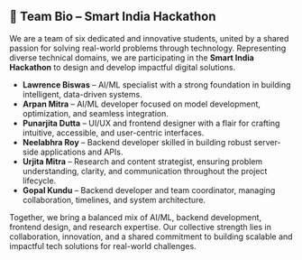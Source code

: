 ## 👥 Team Bio – Smart India Hackathon

We are a team of six dedicated and innovative students, united by a shared passion for solving real-world problems through technology. Representing diverse technical domains, we are participating in the **Smart India Hackathon** to design and develop impactful digital solutions.

- **Lawrence Biswas** – AI/ML specialist with a strong foundation in building intelligent, data-driven systems.  
- **Arpan Mitra** – AI/ML developer focused on model development, optimization, and seamless integration.  
- **Punarjita Dutta** – UI/UX and frontend designer with a flair for crafting intuitive, accessible, and user-centric interfaces.  
- **Neelabhra Roy** – Backend developer skilled in building robust server-side applications and APIs.  
- **Urjita Mitra** – Research and content strategist, ensuring problem understanding, clarity, and communication throughout the project lifecycle.  
- **Gopal Kundu** – Backend developer and team coordinator, managing collaboration, timelines, and system architecture.

Together, we bring a balanced mix of AI/ML, backend development, frontend design, and research expertise. Our collective strength lies in collaboration, innovation, and a shared commitment to building scalable and impactful tech solutions for real-world challenges.
